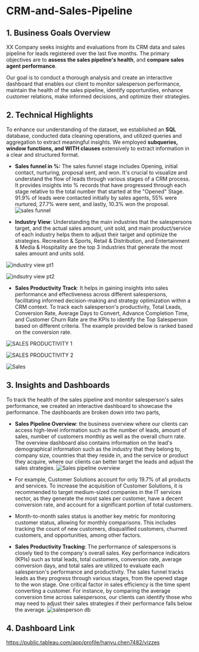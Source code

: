 # CRM-and-Sales-Pipeline

## 1. Business Goals Overview
XX Company seeks insights and evaluations from its CRM data and sales pipeline for leads registered over the last five months. The primary objectives are to **assess the sales pipeline's health**, and **compare sales agent performance**.

Our goal is to conduct a thorough analysis and create an interactive dashboard that enables our client to monitor salesperson performance, maintain the health of the sales pipeline, identify opportunities, enhance customer relations, make informed decisions, and optimize their strategies. 

## 2. Technical Highlights

To enhance our understanding of the dataset, we established an **SQL**  database, conducted data cleaning operations, and utilized queries and aggregation to extract meaningful insights. We employed **subqueries, window functions, and WITH clauses** extensively to extract information in a clear and structured format.
  
* **Sales funnel in %:** The sales funnel stage includes Opening, initial contact, nurturing, proposal sent, and won. It's crucial to visualize and understand the flow of leads through various stages of a CRM process.
It provides insights into % records that have progressed through each stage relative to the total number that started at the "Opened" Stage. 91.9% of leads were contacted initially by sales agents, 55% were nurtured, 27.7% were sent, and lastly, 10.3% won the proposal.
![sales funnel](https://github.com/user-attachments/assets/3418ebc9-310c-437a-9b8a-a71d53f7bb3c)

* **Industry View**: Understanding the main industries that the salespersons target, and the actual sales amount, unit sold, and main product/service of each industry helps them to adjust their target and optimize the strategies. Recreation & Sports, Retail & Distribution, and Entertainment & Media & Hospitality are the top 3 industries that generate the most sales amount and units sold.

![industry view pt1](https://github.com/user-attachments/assets/40b16b58-d3cd-4ece-b30f-0221be498383)

![indsutry view pt2](https://github.com/user-attachments/assets/f6ba08cb-abd7-4224-a2da-f13f352559f0)

* **Sales Productivity Track**: It helps in gaining insights into sales performance and effectiveness across different salespersons, facilitating informed decision-making and strategy optimization within a CRM context. To track each salesperson's productivity, Total Leads, Conversion Rate, Average Days to Convert, Advance Completion Time, and Customer Churn Rate are the KPIs to identify the Top Salesperson based on different criteria. The example provided below is ranked based on the conversion rate. 

![SALES PRODUCTIVITY 1](https://github.com/user-attachments/assets/20c95991-2e38-4f41-b5ec-12aa4e2074a2)

![SALES PRODUCTIVITY 2](https://github.com/user-attachments/assets/91b1cd66-ab72-4913-91a4-0ad494acd518)

![Sales](https://github.com/user-attachments/assets/6c1e22fe-2f7b-4eaf-9a25-812273bde744)

## 3. Insights and Dashboards

To track the health of the sales pipeline and monitor salesperson's sales performance, we created an interactive dashboard to showcase the performance. The dashboards are broken down into two parts, 

* **Sales Pipeline Overview**: the business overview where our clients can access high-level information such as the number of leads, amount of sales, number of customers monthly as well as the overall churn rate. The overview dashboard also contains information on the lead's demographical information such as the industry that they belong to, company size, countries that they reside in, and the service or product they acquire, where our clients can better target the leads and adjust the sales strategies.
![Sales pipeline overview](https://github.com/user-attachments/assets/f7947883-97b0-417c-81be-a895ae009a15)

* For example, Customer Solutions account for only 19.7% of all products and services. To increase the acquisition of Customer Solutions, it is recommended to target medium-sized companies in the IT services sector, as they generate the most sales per customer, have a decent conversion rate, and account for a significant portion of total customers.

* Month-to-month sales status is another key metric for monitoring customer status, allowing for monthly comparisons. This includes tracking the count of new customers, disqualified customers, churned customers, and opportunities, among other factors.


* **Sales Productivity Tracking**: The performance of salespersons is closely tied to the company's overall sales. Key performance indicators (KPIs) such as total leads, total customers, conversion rate, average conversion days, and total sales are utilized to evaluate each salesperson's performance and productivity. The sales funnel tracks leads as they progress through various stages, from the opened stage to the won stage.
One critical factor in sales efficiency is the time spent converting a customer. For instance, by comparing the average conversion time across salespersons, our clients can identify those who may need to adjust their sales strategies if their performance falls below the average.
![salesperson db](https://github.com/user-attachments/assets/c9c783bb-f174-426a-bace-dcb514611291)


## 4. Dashboard Link
https://public.tableau.com/app/profile/hanyu.chen7482/vizzes



